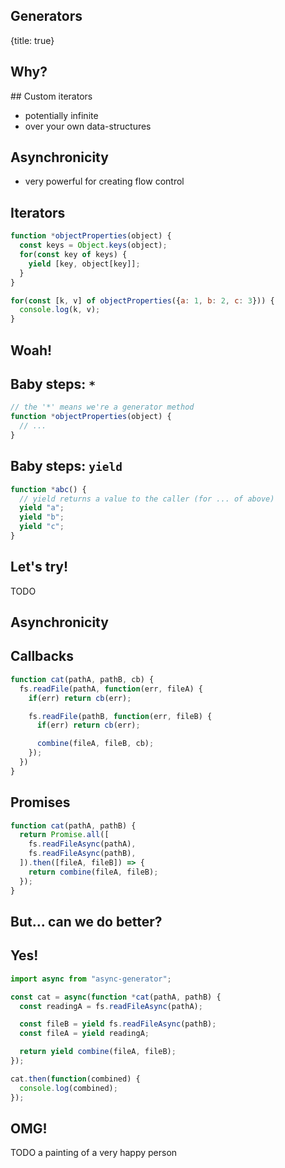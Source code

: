 ## Generators
{title: true}

## Why?

## Custom iterators

- potentially infinite
- over your own data-structures

## Asynchronicity

- very powerful for creating flow control

## Iterators

```javascript
function *objectProperties(object) {
  const keys = Object.keys(object);
  for(const key of keys) {
    yield [key, object[key]];
  }
}

for(const [k, v] of objectProperties({a: 1, b: 2, c: 3})) {
  console.log(k, v);
}
```

## Woah!

## Baby steps: `*`

```javascript
// the '*' means we're a generator method
function *objectProperties(object) {
  // ...
}
```

## Baby steps: `yield`

```javascript
function *abc() {
  // yield returns a value to the caller (for ... of above)
  yield "a";
  yield "b";
  yield "c";
}
```

## Let's try!

TODO

## Asynchronicity

## Callbacks

```javascript
function cat(pathA, pathB, cb) {
  fs.readFile(pathA, function(err, fileA) {
    if(err) return cb(err);

    fs.readFile(pathB, function(err, fileB) {
      if(err) return cb(err);

      combine(fileA, fileB, cb);
    });
  })
}
```

## Promises

```javascript
function cat(pathA, pathB) {
  return Promise.all([
    fs.readFileAsync(pathA),
    fs.readFileAsync(pathB),
  ]).then([fileA, fileB]) => {
    return combine(fileA, fileB);  
  });
}
```

## But... can we do better?

## Yes!

```javascript
import async from "async-generator";

const cat = async(function *cat(pathA, pathB) {
  const readingA = fs.readFileAsync(pathA);

  const fileB = yield fs.readFileAsync(pathB);
  const fileA = yield readingA;

  return yield combine(fileA, fileB);  
});

cat.then(function(combined) {
  console.log(combined);
}); 
```

## OMG!

TODO a painting of a very happy person






